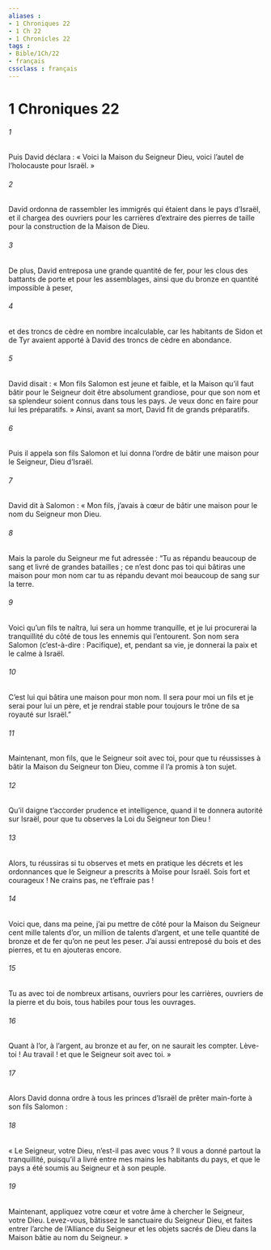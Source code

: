 ```yaml
---
aliases : 
- 1 Chroniques 22
- 1 Ch 22
- 1 Chronicles 22
tags : 
- Bible/1Ch/22
- français
cssclass : français
---
```


# 1 Chroniques 22

###### 1
Puis David déclara : « Voici la Maison du Seigneur Dieu, voici l’autel de l’holocauste pour Israël. »
###### 2
David ordonna de rassembler les immigrés qui étaient dans le pays d’Israël, et il chargea des ouvriers pour les carrières d’extraire des pierres de taille pour la construction de la Maison de Dieu.
###### 3
De plus, David entreposa une grande quantité de fer, pour les clous des battants de porte et pour les assemblages, ainsi que du bronze en quantité impossible à peser,
###### 4
et des troncs de cèdre en nombre incalculable, car les habitants de Sidon et de Tyr avaient apporté à David des troncs de cèdre en abondance.
###### 5
David disait : « Mon fils Salomon est jeune et faible, et la Maison qu’il faut bâtir pour le Seigneur doit être absolument grandiose, pour que son nom et sa splendeur soient connus dans tous les pays. Je veux donc en faire pour lui les préparatifs. » Ainsi, avant sa mort, David fit de grands préparatifs.
###### 6
Puis il appela son fils Salomon et lui donna l’ordre de bâtir une maison pour le Seigneur, Dieu d’Israël.
###### 7
David dit à Salomon : « Mon fils, j’avais à cœur de bâtir une maison pour le nom du Seigneur mon Dieu.
###### 8
Mais la parole du Seigneur me fut adressée : “Tu as répandu beaucoup de sang et livré de grandes batailles ; ce n’est donc pas toi qui bâtiras une maison pour mon nom car tu as répandu devant moi beaucoup de sang sur la terre.
###### 9
Voici qu’un fils te naîtra, lui sera un homme tranquille, et je lui procurerai la tranquillité du côté de tous les ennemis qui l’entourent. Son nom sera Salomon (c’est-à-dire : Pacifique), et, pendant sa vie, je donnerai la paix et le calme à Israël.
###### 10
C’est lui qui bâtira une maison pour mon nom. Il sera pour moi un fils et je serai pour lui un père, et je rendrai stable pour toujours le trône de sa royauté sur Israël.”
###### 11
Maintenant, mon fils, que le Seigneur soit avec toi, pour que tu réussisses à bâtir la Maison du Seigneur ton Dieu, comme il l’a promis à ton sujet.
###### 12
Qu’il daigne t’accorder prudence et intelligence, quand il te donnera autorité sur Israël, pour que tu observes la Loi du Seigneur ton Dieu !
###### 13
Alors, tu réussiras si tu observes et mets en pratique les décrets et les ordonnances que le Seigneur a prescrits à Moïse pour Israël. Sois fort et courageux ! Ne crains pas, ne t’effraie pas !
###### 14
Voici que, dans ma peine, j’ai pu mettre de côté pour la Maison du Seigneur cent mille talents d’or, un million de talents d’argent, et une telle quantité de bronze et de fer qu’on ne peut les peser. J’ai aussi entreposé du bois et des pierres, et tu en ajouteras encore.
###### 15
Tu as avec toi de nombreux artisans, ouvriers pour les carrières, ouvriers de la pierre et du bois, tous habiles pour tous les ouvrages.
###### 16
Quant à l’or, à l’argent, au bronze et au fer, on ne saurait les compter. Lève-toi ! Au travail ! et que le Seigneur soit avec toi. »
###### 17
Alors David donna ordre à tous les princes d’Israël de prêter main-forte à son fils Salomon :
###### 18
« Le Seigneur, votre Dieu, n’est-il pas avec vous ? Il vous a donné partout la tranquillité, puisqu’il a livré entre mes mains les habitants du pays, et que le pays a été soumis au Seigneur et à son peuple.
###### 19
Maintenant, appliquez votre cœur et votre âme à chercher le Seigneur, votre Dieu. Levez-vous, bâtissez le sanctuaire du Seigneur Dieu, et faites entrer l’arche de l’Alliance du Seigneur et les objets sacrés de Dieu dans la Maison bâtie au nom du Seigneur. »
